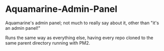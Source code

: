 # Aquamarine-Admin-Panel

Aquamarine's admin panel; not much to really say about it, other than "it's an admin panel!"

Runs the same way as everything else, having every repo cloned to the same parent directory running with PM2.
